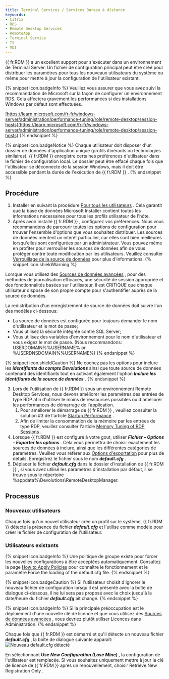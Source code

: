 ```yaml
---
title: Terminal Services / Services Bureau à distance
keywords:
- Citrix
- RDS
- Remote Desktop Services
- RemoteApp
- Terminal Service
- TS
- VDI
---
```

{{ fr.RDM }} a un excellent support pour s'exécuter dans un environnement de Terminal Server. Un fichier de configuration principal peut être créé pour distribuer les paramètres pour tous les nouveaux utilisateurs du système ou même pour mettre à jour la configuration de l'utilisateur existant. 

{% snippet icon.badgeInfo %} 
Veuillez vous assurer que vous avez suivi la recommandation de Microsoft sur la façon de configurer un environnement RDS. Cela affectera gravement les performances si des installations Windows par défaut sont effectuées.  

[https://learn.microsoft.com/fr-fr/windows-server/administration/performance-tuning/role/remote-desktop/session-hosts](https://learn.microsoft.com/fr-fr/windows-server/administration/performance-tuning/role/remote-desktop/session-hosts) 
{% endsnippet %}
 
{% snippet icon.badgeNotice %} 
Chaque utilisateur doit disposer d'un dossier de données d'application unique (profils itinérants ou technologies similaires). {{ fr.RDM }} enregistre certaines préférences d'utilisateur dans le fichier de configuration local. Le dossier peut être effacé chaque fois que l'utilisateur se déconnecte de la session Windows, mais il doit être accessible pendant la durée de l'exécution de {{ fr.RDM }} . 
{% endsnippet %}
 
## Procédure 

1. Installer en suivant la procédure [Pour tous les utilisateurs](/fr/rdm/windows/installation/client/all-users/) . Cela garantit que la base de données Microsoft Installer contient toutes les informations nécessaires pour tous les profils utilisateur de l'hôte. 
1. Après avoir installé {{ fr.RDM }} , configurez vos préférences. Nous vous recommandons de parcourir toutes les options de configuration pour trouver l'ensemble d'options que vous souhaitez distribuer. Les sources de données méritent un intérêt particulier, car elles sont bien meilleures lorsqu'elles sont configurées par un administrateur. Vous pouvez même en profiter pour verrouiller les sources de données afin de vous protéger contre toute modification par les utilisateurs. Veuillez consulter [Verrouillage de la source de données](/fr/rdm/windows/data-sources/lock/) pour plus d'informations. 
{% snippet icon.shieldWarning %} 

Lorsque vous utilisez des [Sources de données avancées](/fr/rdm/windows/data-sources/data-sources-types/advanced-data-sources/) , pour des méthodes de journalisation efficaces, une sécurité de session appropriée et des fonctionnalités basées sur l'utilisateur, il est CRITIQUE que chaque utilisateur dispose de son propre compte pour s'authentifier auprès de la source de données.  

La redistribution d'un enregistrement de source de données doit suivre l'un des modèles ci-dessous:  

* La source de données est configurée pour toujours demander le nom d'utilisateur et le mot de passe; 
* Vous utilisez la sécurité intégrée contre SQL Server; 
* Vous utilisez des variables d'environnement pour le nom d'utilisateur et vous exigez le mot de passe. (Nous recommandons: USERDOMAIN%\%USERNAME% or %USERDNSDOMAIN%\%USERNAME%) 
{% endsnippet %}
 
{% snippet icon.shieldCaution %} 
Ne cochez pas les options pour inclure les ***identifiants du compte Devolutions*** ainsi que toute source de données contenant des identifiants tout en activant également l'option ***Inclure les identifiants de la source de données*** . 
{% endsnippet %}
 

3. Lors de l'utilisation de {{ fr.RDM }} sous un environnement Remote Desktop Services, nous devons améliorer les paramètres des entrées de type RDP afin d'utiliser le moins de ressources possibles ou d'améliorer les performances de démarrage de l'application. 
    1. Pour améliorer le démarrage de {{ fr.RDM }} , veuillez consulter la solution #3 de l'article [Startup Performance](/kb/remote-desktop-manager/troubleshooting-articles/startup-performance/) . 
    1. Afin de limiter la consommation de la mémoire par les entrées de type RDP, veuillez consulter l'article [Memory Tuning of RDP Sessions](/kb/remote-desktop-manager/knowledge-base/memory-tuning-rdp-sessions/) . 
1. Lorsque {{ fr.RDM }} est configuré à votre gout, utiliser ***Fichier – Options – Exporter les options*** . Cela vous permettra de choisir exactement les sources de données à inclure, ainsi que les différentes catégories de paramètres. Veuillez vous référer aux [Options d'exportation](/fr/rdm/windows/commands/file/options/export/) pour plus de détails. Enregistrez le fichier sous le nom ***default.cfg*** . 
1. Déplacer le fichier ***default.cfg*** dans le dossier d'installation de {{ fr.RDM }} , si vous avez utilisé les paramètres d'installation par défaut, il se trouve sous le répertoire %appdata%\Devolutions\RemoteDesktopManager. 

## Processus 

### Nouveaux utilisateurs 

Chaque fois qu'un nouvel utilisateur crée un profil sur le système, {{ fr.RDM }} détecte la présence du fichier ***default.cfg*** et l'utilise comme modèle pour créer le fichier de configuration de l'utilisateur. 

### Utilisateurs existants 

{% snippet icon.badgeInfo %} 
Une politique de groupe existe pour forcer les nouvelles configurations à être acceptées automatiquement. Consultez la page [How to Apply Policies](/kb/remote-desktop-manager/how-to-articles/group-policies/) pour connaître le fonctionnement et le paramètre Force the loading of the default.cfg file. 
{% endsnippet %}
 
{% snippet icon.badgeCaution %} 
Si l'utilisateur choisit d'ignorer le nouveau fichier de configuration lorsqu'il est présenté avec la boîte de dialogue ci-dessous, il ne lui sera pas proposé avec le choix jusqu'à la date/heure du fichier ***default.cfg*** ait changé. 
{% endsnippet %}
 
{% snippet icon.badgeInfo %} 
Si la principale  préoccupation est le déploiement d'une nouvelle clé de licence et que vous utilisez des [Sources de données avancées](/fr/rdm/windows/data-sources/data-sources-types/advanced-data-sources/) , vous devriez plutôt utiliser Licences dans Administration. 
{% endsnippet %}
 
Chaque fois que {{ fr.RDM }} est démarré et qu'il détecte un nouveau fichier ***default.cfg*** , la boîte de dialogue suivante apparaît:  
![Nouveau default.cfg détecté](/img/fr/rdm/windows/clip10368.png) 

En sélectionnant ***Use New Configuration (Lose Mine)*** , la configuration de l'utilisateur est remplacée. Si vous souhaitez uniquement mettre à jour la clé de licence de {{ fr.RDM }} après un renouvellement, choisir Retrieve New Registration Only . 

